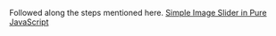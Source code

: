Followed along the steps mentioned here.
[Simple Image Slider in Pure JavaScript](http://codingpen.com/2016/02/06/a-really-simple-image-slider-in-pure-javascript/)